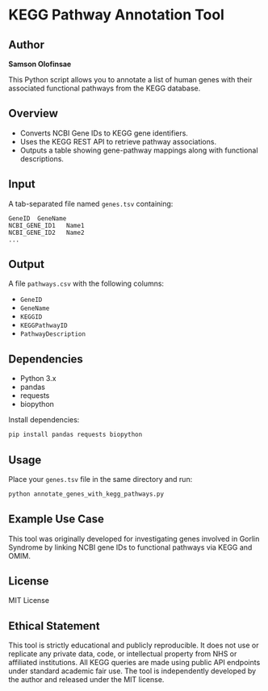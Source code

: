 # KEGG Pathway Annotation Tool


## Author

**Samson Olofinsae**  

This Python script allows you to annotate a list of human genes with their associated functional pathways from the KEGG database.

## Overview

- Converts NCBI Gene IDs to KEGG gene identifiers.
- Uses the KEGG REST API to retrieve pathway associations.
- Outputs a table showing gene-pathway mappings along with functional descriptions.

## Input

A tab-separated file named `genes.tsv` containing:
```
GeneID	GeneName
NCBI_GENE_ID1	Name1
NCBI_GENE_ID2	Name2
...
```

## Output

A file `pathways.csv` with the following columns:

- `GeneID`
- `GeneName`
- `KEGGID`
- `KEGGPathwayID`
- `PathwayDescription`

## Dependencies

- Python 3.x
- pandas
- requests
- biopython

Install dependencies:
```bash
pip install pandas requests biopython
```

## Usage

Place your `genes.tsv` file in the same directory and run:
```bash
python annotate_genes_with_kegg_pathways.py
```

## Example Use Case

This tool was originally developed for investigating genes involved in Gorlin Syndrome by linking NCBI gene IDs to functional pathways via KEGG and OMIM.

## License

MIT License


## Ethical Statement
This tool is strictly educational and publicly reproducible. It does not use or replicate any private data, code, or intellectual property from NHS or affiliated institutions. All KEGG queries are made using public API endpoints under standard academic fair use. The tool is independently developed by the author and released under the MIT license.
